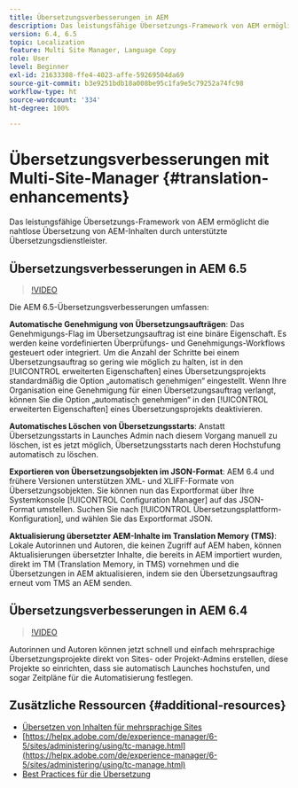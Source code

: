 ```yaml
---
title: Übersetzungsverbesserungen in AEM
description: Das leistungsfähige Übersetzungs-Framework von AEM ermöglicht die nahtlose Übersetzung von AEM-Inhalten durch unterstützte Übersetzungsdienstleister. Erfahren Sie mehr über die neuesten Verbesserungen.
version: 6.4, 6.5
topic: Localization
feature: Multi Site Manager, Language Copy
role: User
level: Beginner
exl-id: 21633308-ffe4-4023-affe-59269504da69
source-git-commit: b3e9251bdb18a008be95c1fa9e5c79252a74fc98
workflow-type: ht
source-wordcount: '334'
ht-degree: 100%

---
```


# Übersetzungsverbesserungen mit Multi-Site-Manager {#translation-enhancements}

Das leistungsfähige Übersetzungs-Framework von AEM ermöglicht die nahtlose Übersetzung von AEM-Inhalten durch unterstützte Übersetzungsdienstleister.

## Übersetzungsverbesserungen in AEM 6.5

>[!VIDEO](https://video.tv.adobe.com/v/27405?quality=12&learn=on)

Die AEM 6.5-Übersetzungsverbesserungen umfassen:

**Automatische Genehmigung von Übersetzungsaufträgen**: Das Genehmigungs-Flag im Übersetzungsauftrag ist eine binäre Eigenschaft. Es werden keine vordefinierten Überprüfungs- und Genehmigungs-Workflows gesteuert oder integriert. Um die Anzahl der Schritte bei einem Übersetzungsauftrag so gering wie möglich zu halten, ist in den [!UICONTROL erweiterten Eigenschaften] eines Übersetzungsprojekts standardmäßig die Option „automatisch genehmigen“ eingestellt. Wenn Ihre Organisation eine Genehmigung für einen Übersetzungsauftrag verlangt, können Sie die Option „automatisch genehmigen“ in den [!UICONTROL erweiterten Eigenschaften] eines Übersetzungsprojekts deaktivieren.

**Automatisches Löschen von Übersetzungsstarts**: Anstatt Übersetzungsstarts in Launches Admin nach diesem Vorgang manuell zu löschen, ist es jetzt möglich, Übersetzungsstarts nach deren Hochstufung automatisch zu löschen.

**Exportieren von Übersetzungsobjekten im JSON-Format**: AEM 6.4 und frühere Versionen unterstützen XML- und XLIFF-Formate von Übersetzungsobjekten. Sie können nun das Exportformat über Ihre Systemkonsole [!UICONTROL Configuration Manager] auf das JSON-Format umstellen. Suchen Sie nach [!UICONTROL Übersetzungsplattform-Konfiguration], und wählen Sie das Exportformat JSON.

**Aktualisierung übersetzter AEM-Inhalte im Translation Memory (TMS)**: Lokale Autorinnen und Autoren, die keinen Zugriff auf AEM haben, können Aktualisierungen übersetzter Inhalte, die bereits in AEM importiert wurden, direkt im TM (Translation Memory, in TMS) vornehmen und die Übersetzungen in AEM aktualisieren, indem sie den Übersetzungsauftrag erneut vom TMS an AEM senden.

## Übersetzungsverbesserungen in AEM 6.4

>[!VIDEO](https://video.tv.adobe.com/v/21309?quality=12&learn=on)

Autorinnen und Autoren können jetzt schnell und einfach mehrsprachige Übersetzungsprojekte direkt von Sites- oder Projekt-Admins erstellen, diese Projekte so einrichten, dass sie automatisch Launches hochstufen, und sogar Zeitpläne für die Automatisierung festlegen.

## Zusätzliche Ressourcen {#additional-resources}

* [Übersetzen von Inhalten für mehrsprachige Sites](https://helpx.adobe.com/de/experience-manager/6-5/sites/administering/using/translation.html)
* [https://helpx.adobe.com/de/experience-manager/6-5/sites/administering/using/tc-manage.html](https://helpx.adobe.com/de/experience-manager/6-5/sites/administering/using/tc-manage.html)
* [Best Practices für die Übersetzung](https://helpx.adobe.com/de/experience-manager/6-5/sites/administering/using/tc-bp.html)
